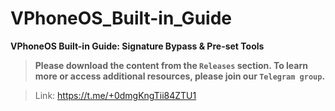 # VPhoneOS_Built-in_Guide
**VPhoneOS Built-in Guide: Signature Bypass & Pre-set Tools**

>**Please download the content from the `Releases` section. To learn more or access additional resources, please join our `Telegram group`.**
>

>Link: https://t.me/+0dmgKngTii84ZTU1
>
